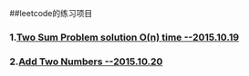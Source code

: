 ##leetcode的练习项目


### 1.[Two Sum Problem solution O(n) time		--2015.10.19](https://github.com/w4lle/leetcode_solution/blob/master/TwoSum.java)

### 2.[Add Two Numbers  						--2015.10.20](https://github.com/w4lle/leetcode_solution/blob/master/AddTwoNumbers.java)